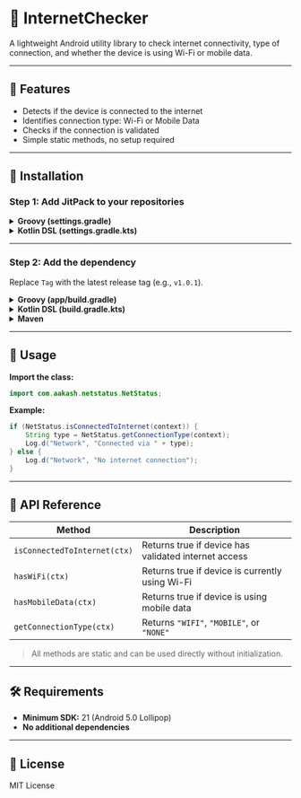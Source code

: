# 📡 InternetChecker

A lightweight Android utility library to check internet connectivity, type of connection, and whether the device is using Wi-Fi or mobile data.

---

## 🚀 Features

- Detects if the device is connected to the internet  
- Identifies connection type: Wi-Fi or Mobile Data  
- Checks if the connection is validated  
- Simple static methods, no setup required

---

## 🔧 Installation

### Step 1: Add JitPack to your repositories

<details>
<summary><strong>Groovy (settings.gradle)</strong></summary>

```groovy
dependencyResolutionManagement {
    repositoriesMode.set(RepositoriesMode.FAIL_ON_PROJECT_REPOS)
    repositories {
        mavenCentral()
        maven { url 'https://jitpack.io' }
    }
}
```
</details>

<details>
<summary><strong>Kotlin DSL (settings.gradle.kts)</strong></summary>

```kotlin
dependencyResolutionManagement {
    repositoriesMode.set(RepositoriesMode.FAIL_ON_PROJECT_REPOS)
    repositories {
        mavenCentral()
        maven { url = uri("https://jitpack.io") }
    }
}
```
</details>

---

### Step 2: Add the dependency  
Replace `Tag` with the latest release tag (e.g., `v1.0.1`).

<details>
<summary><strong>Groovy (app/build.gradle)</strong></summary>

```groovy
dependencies {
     implementation 'com.github.aakashsakhalkar:InternetChecker:v1.0.1'
}
```
</details>

<details>
<summary><strong>Kotlin DSL (build.gradle.kts)</strong></summary>

```kotlin
dependencies {
    implementation("com.github.aakashsakhalkar:InternetChecker:Tag")
}
```
</details>

<details>
<summary><strong>Maven</strong></summary>

```xml
<dependency>
    <groupId>com.github.aakashsakhalkar</groupId>
    <artifactId>InternetChecker</artifactId>
    <version>Tag</version>
</dependency>
```
</details>

---

## 🧩 Usage

**Import the class:**

```java
import com.aakash.netstatus.NetStatus;
```

**Example:**

```java
if (NetStatus.isConnectedToInternet(context)) {
    String type = NetStatus.getConnectionType(context);
    Log.d("Network", "Connected via " + type);
} else {
    Log.d("Network", "No internet connection");
}
```

---

## 📘 API Reference

| Method                    | Description                                           |
|---------------------------|-------------------------------------------------------|
| `isConnectedToInternet(ctx)` | Returns true if device has validated internet access |
| `hasWiFi(ctx)`               | Returns true if device is currently using Wi-Fi     |
| `hasMobileData(ctx)`         | Returns true if device is using mobile data         |
| `getConnectionType(ctx)`     | Returns `"WIFI"`, `"MOBILE"`, or `"NONE"`           |

> All methods are static and can be used directly without initialization.

---

## 🛠 Requirements

- **Minimum SDK:** 21 (Android 5.0 Lollipop)  
- **No additional dependencies**

---

## 🧾 License

MIT License
